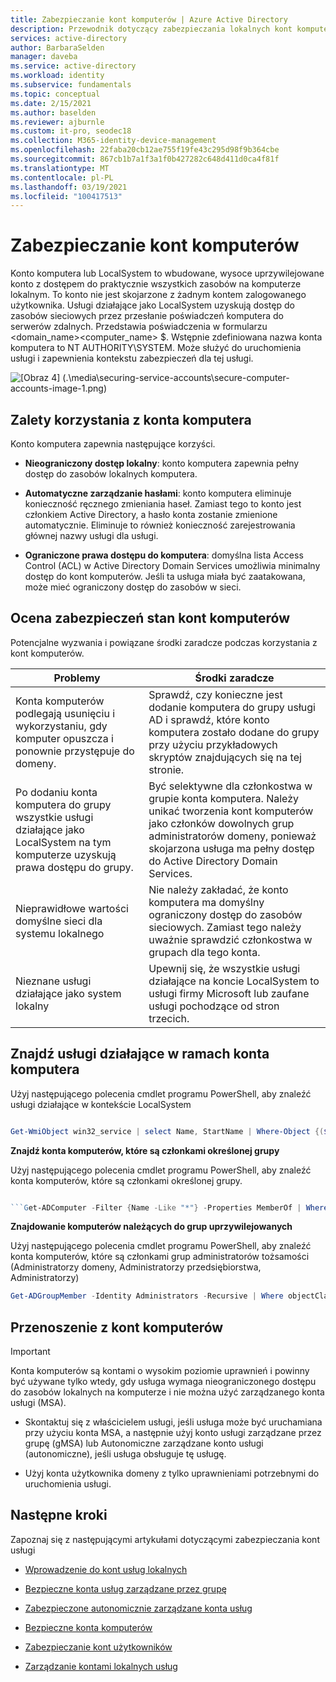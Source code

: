 ```yaml
---
title: Zabezpieczanie kont komputerów | Azure Active Directory
description: Przewodnik dotyczący zabezpieczania lokalnych kont komputerów.
services: active-directory
author: BarbaraSelden
manager: daveba
ms.service: active-directory
ms.workload: identity
ms.subservice: fundamentals
ms.topic: conceptual
ms.date: 2/15/2021
ms.author: baselden
ms.reviewer: ajburnle
ms.custom: it-pro, seodec18
ms.collection: M365-identity-device-management
ms.openlocfilehash: 22faba20cb12ae755f19fe43c295d98f9b364cbe
ms.sourcegitcommit: 867cb1b7a1f3a1f0b427282c648d411d0ca4f81f
ms.translationtype: MT
ms.contentlocale: pl-PL
ms.lasthandoff: 03/19/2021
ms.locfileid: "100417513"
---
```

# <a name="securing-computer-accounts"></a>Zabezpieczanie kont komputerów

Konto komputera lub LocalSystem to wbudowane, wysoce uprzywilejowane konto z dostępem do praktycznie wszystkich zasobów na komputerze lokalnym. To konto nie jest skojarzone z żadnym kontem zalogowanego użytkownika. Usługi działające jako LocalSystem uzyskują dostęp do zasobów sieciowych przez przesłanie poświadczeń komputera do serwerów zdalnych. Przedstawia poświadczenia w formularzu <domain_name>\<computer_name> $. Wstępnie zdefiniowana nazwa konta komputera to NT AUTHORITY\SYSTEM. Może służyć do uruchomienia usługi i zapewnienia kontekstu zabezpieczeń dla tej usługi.

![[Obraz 4] (.\media\securing-service-accounts\secure-computer-accounts-image-1.png)](.\media\securing-service-accounts\secure-computer-accounts-image-1.png)

## <a name="benefits-of-using-the-computer-account"></a>Zalety korzystania z konta komputera

Konto komputera zapewnia następujące korzyści.

* **Nieograniczony dostęp lokalny**: konto komputera zapewnia pełny dostęp do zasobów lokalnych komputera.

* **Automatyczne zarządzanie hasłami**: konto komputera eliminuje konieczność ręcznego zmieniania haseł. Zamiast tego to konto jest członkiem Active Directory, a hasło konta zostanie zmienione automatycznie. Eliminuje to również konieczność zarejestrowania głównej nazwy usługi dla usługi.

* **Ograniczone prawa dostępu do komputera**: domyślna lista Access Control (ACL) w Active Directory Domain Services umożliwia minimalny dostęp do kont komputerów. Jeśli ta usługa miała być zaatakowana, może mieć ograniczony dostęp do zasobów w sieci.

## <a name="assess-security-posture-of-computer-accounts"></a>Ocena zabezpieczeń stan kont komputerów

Potencjalne wyzwania i powiązane środki zaradcze podczas korzystania z kont komputerów. 

| Problemy| Środki zaradcze |
| - | - |
| Konta komputerów podlegają usunięciu i wykorzystaniu, gdy komputer opuszcza i ponownie przystępuje do domeny.| Sprawdź, czy konieczne jest dodanie komputera do grupy usługi AD i sprawdź, które konto komputera zostało dodane do grupy przy użyciu przykładowych skryptów znajdujących się na tej stronie.| 
| Po dodaniu konta komputera do grupy wszystkie usługi działające jako LocalSystem na tym komputerze uzyskują prawa dostępu do grupy.| Być selektywne dla członkostwa w grupie konta komputera. Należy unikać tworzenia kont komputerów jako członków dowolnych grup administratorów domeny, ponieważ skojarzona usługa ma pełny dostęp do Active Directory Domain Services. |
| Nieprawidłowe wartości domyślne sieci dla systemu lokalnego| Nie należy zakładać, że konto komputera ma domyślny ograniczony dostęp do zasobów sieciowych. Zamiast tego należy uważnie sprawdzić członkostwa w grupach dla tego konta. |
| Nieznane usługi działające jako system lokalny| Upewnij się, że wszystkie usługi działające na koncie LocalSystem to usługi firmy Microsoft lub zaufane usługi pochodzące od stron trzecich. |


## <a name="find-services-running-under-the-computer-account"></a>Znajdź usługi działające w ramach konta komputera

Użyj następującego polecenia cmdlet programu PowerShell, aby znaleźć usługi działające w kontekście LocalSystem

```powershell

Get-WmiObject win32_service | select Name, StartName | Where-Object {($_.StartName -eq "LocalSystem")}
```

**Znajdź konta komputerów, które są członkami określonej grupy**

Użyj następującego polecenia cmdlet programu PowerShell, aby znaleźć konta komputerów, które są członkami określonej grupy.

```powershell

```Get-ADComputer -Filter {Name -Like "*"} -Properties MemberOf | Where-Object {[STRING]$_.MemberOf -like "Your_Group_Name_here*"} | Select Name, MemberOf
```

**Znajdowanie komputerów należących do grup uprzywilejowanych**

Użyj następującego polecenia cmdlet programu PowerShell, aby znaleźć konta komputerów, które są członkami grup administratorów tożsamości (Administratorzy domeny, Administratorzy przedsiębiorstwa, Administratorzy)

```powershell
Get-ADGroupMember -Identity Administrators -Recursive | Where objectClass -eq "computer"
```
## <a name="move-from-computer-accounts"></a>Przenoszenie z kont komputerów

> [!IMPORTANT]
> Konta komputerów są kontami o wysokim poziomie uprawnień i powinny być używane tylko wtedy, gdy usługa wymaga nieograniczonego dostępu do zasobów lokalnych na komputerze i nie można użyć zarządzanego konta usługi (MSA).

* Skontaktuj się z właścicielem usługi, jeśli usługa może być uruchamiana przy użyciu konta MSA, a następnie użyj konto usługi zarządzane przez grupę (gMSA) lub Autonomiczne zarządzane konto usługi (autonomiczne), jeśli usługa obsługuje tę usługę.

* Użyj konta użytkownika domeny z tylko uprawnieniami potrzebnymi do uruchomienia usługi.

## <a name="next-steps"></a>Następne kroki 

Zapoznaj się z następującymi artykułami dotyczącymi zabezpieczania kont usługi

* [Wprowadzenie do kont usług lokalnych](service-accounts-on-premises.md)

* [Bezpieczne konta usług zarządzane przez grupę](service-accounts-group-managed.md)

* [Zabezpieczone autonomicznie zarządzane konta usług](service-accounts-standalone-managed.md)

* [Bezpieczne konta komputerów](service-accounts-computer.md)

* [Zabezpieczanie kont użytkowników](service-accounts-user-on-premises.md)

* [Zarządzanie kontami lokalnych usług](service-accounts-govern-on-premises.md)

 

 
